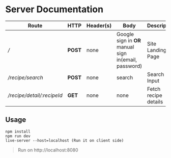 # Server Documentation
|Route|HTTP|Header(s)|Body|Description|
|---------|---------|---------|---------|---------|
|_/_|**POST**|none|Google sign in **OR** manual sign in(email, password)|Site Landing Page|
|_/recipe/search_|**POST**|none|search|Search Input|
|_/recipe/detail/:recipeId_|**GET**|none|none|Fetch recipe details|
## Usage
```
npm install
npm run dev
live-server --host=localhost (Run it on client side)
```
> Run on http://localhost:8080